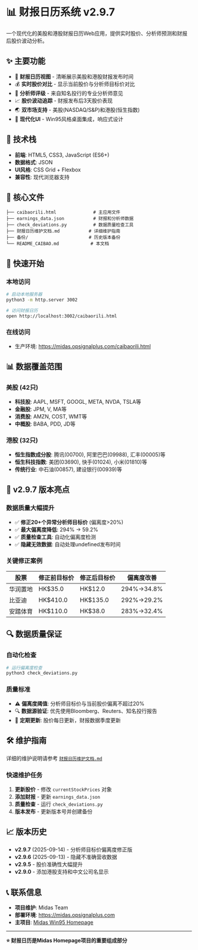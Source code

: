 # 📊 财报日历系统 v2.9.7

一个现代化的美股和港股财报日历Web应用，提供实时股价、分析师预测和财报后股价波动分析。

## ✨ 主要功能

- 📅 **财报日历视图** - 清晰展示美股和港股财报发布时间
- 💰 **实时股价对比** - 显示当前股价与分析师目标价对比
- 🎯 **分析师评级** - 来自知名投行的专业分析师意见
- 📈 **股价波动追踪** - 财报发布后3天股价表现
- 🌏 **双市场支持** - 美股(NASDAQ/S&P)和港股(恒生指数)
- 🎨 **现代化UI** - Win95风格桌面集成，响应式设计

## 🔧 技术栈

- **前端**: HTML5, CSS3, JavaScript (ES6+)
- **数据格式**: JSON
- **UI风格**: CSS Grid + Flexbox
- **兼容性**: 现代浏览器支持

## 📁 核心文件

```
├── caibaorili.html              # 主应用文件
├── earnings_data.json           # 财报和分析师数据
├── check_deviations.py          # 数据质量检查工具
├── 财报日历维护文档.md           # 详细维护指南
├── 备份/                       # 历史版本备份
└── README_CAIBAO.md            # 本文档
```

## 🚀 快速开始

### 本地访问
```bash
# 启动本地服务器
python3 -m http.server 3002

# 访问财报日历
open http://localhost:3002/caibaorili.html
```

### 在线访问
- 生产环境: https://midas.opsignalplus.com/caibaorili.html

## 📊 数据覆盖范围

### 美股 (42只)
- **科技股**: AAPL, MSFT, GOOGL, META, NVDA, TSLA等
- **金融股**: JPM, V, MA等
- **消费股**: AMZN, COST, WMT等
- **中概股**: BABA, PDD, JD等

### 港股 (32只)
- **恒生指数成分股**: 腾讯(00700), 阿里巴巴(09988), 汇丰(00005)等
- **恒生科技指数**: 美团(03690), 快手(01024), 小米(01810)等
- **传统行业**: 中石油(00857), 建设银行(00939)等

## 🎯 v2.9.7 版本亮点

### 数据质量大幅提升
- ✅ **修正20+个异常分析师目标价** (偏离度>20%)
- ✅ **最大偏离度降低**: 294% → 59.2%
- ✅ **质量检查工具**: 自动化偏离度检测
- ✅ **隐藏无效数据**: 自动处理undefined发布时间

### 关键修正案例
| 股票 | 修正前目标价 | 修正后目标价 | 偏离度改善 |
|------|-------------|-------------|-----------|
| 华润置地 | HK$35.0 | HK$12.0 | 294%→34.8% |
| 比亚迪 | HK$410.0 | HK$135.0 | 292%→29.2% |
| 安踏体育 | HK$110.0 | HK$38.0 | 283%→32.4% |

## 🔍 数据质量保证

### 自动化检查
```bash
# 运行偏离度检查
python3 check_deviations.py
```

### 质量标准
- ⚠️ **偏离度阈值**: 分析师目标价与当前股价偏离不超过20%
- 🔍 **数据源验证**: 优先使用Bloomberg、Reuters、知名投行报告
- 📅 **定期更新**: 股价每日更新，财报数据季度更新

## 🛠️ 维护指南

详细的维护说明请参考 [`财报日历维护文档.md`](./财报日历维护文档.md)

### 快速维护任务
1. **更新股价** - 修改 `currentStockPrices` 对象
2. **添加财报** - 更新 `earnings_data.json`
3. **质量检查** - 运行 `check_deviations.py`
4. **版本发布** - 更新版本号并创建备份

## 📈 版本历史

- **v2.9.7** (2025-09-14) - 分析师目标价偏离度修正版
- **v2.9.6** (2025-09-13) - 隐藏不准确营收数据
- **v2.9.5** - 股价准确性大幅提升
- **v2.9.0** - 添加港股支持和中文公司名显示

## 📞 联系信息

- **项目维护**: Midas Team
- **部署环境**: https://midas.opsignalplus.com
- **主项目**: [Midas Win95 Homepage](./README.md)

---

**⭐ 财报日历是Midas Homepage项目的重要组成部分**